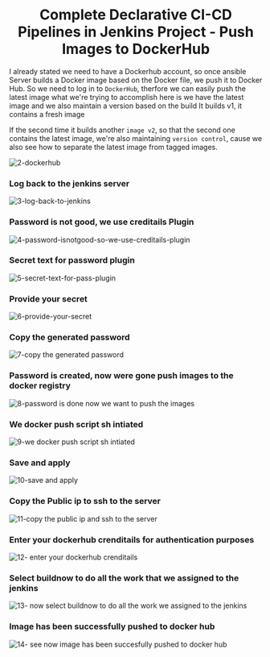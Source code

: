 <div align="center">

# Complete Declarative CI-CD Pipelines in Jenkins Project - Push Images to DockerHub

 
</div>

I already stated we need to have a Dockerhub account, so once ansible Server builds a 
Docker image based on the Docker file, we push it to Docker Hub. So we need to log in to 
`DockerHub`, therfore we can easily push the latest image what we're trying to accomplish 
here is we have the latest image and we also maintain a version based on the build
It builds v1, it contains a fresh image

If the second time it builds another `image v2`, so that the second one contains the latest 
image, we're also maintaining `version control`, cause we also see how to separate the latest image 
from tagged images.

![2-dockerhub](https://user-images.githubusercontent.com/58173938/197372105-10ec86dd-e938-4da4-af91-c3ddf86d83fb.png)

### Log back to the jenkins server

![3-log-back-to-jenkins](https://user-images.githubusercontent.com/58173938/197372116-0342b76e-ed25-4a61-8cac-437cce18fc86.png)

### Password is not good, we use creditails Plugin

![4-password-isnotgood-so-we-use-creditails-plugin](https://user-images.githubusercontent.com/58173938/197372120-c4e7e76c-b1c9-4da3-b6d8-fa74f9befd22.png)

### Secret text for password plugin

![5-secret-text-for-pass-plugin](https://user-images.githubusercontent.com/58173938/197372174-529f8bb4-6a85-4e07-b0b1-97d5678b6ead.png)

### Provide your secret

![6-provide-your-secret](https://user-images.githubusercontent.com/58173938/197372194-4bafd48a-950e-491a-8868-ca2b4aef5f75.png)

### Copy the generated password

![7-copy the generated password](https://user-images.githubusercontent.com/58173938/197372206-824fb63d-b77a-4c6c-b30e-8dfaad9bf725.png)

### Password is created, now were gone push images to the docker registry

![8-password is done now we want to push the images](https://user-images.githubusercontent.com/58173938/197372223-290dd734-183a-4991-b7b9-49f2883c6947.png)

### We docker push script sh intiated

![9-we docker push script sh intiated](https://user-images.githubusercontent.com/58173938/197372266-b18b5d6d-071a-4322-8abb-48d6000cdbab.png)

### Save and apply 

![10-save and apply ](https://user-images.githubusercontent.com/58173938/197372286-a8fa1034-6ba0-4ff3-a67a-811ed07dc277.png)

### Copy the Public ip to ssh to the server

![11-copy the public ip and ssh to the server](https://user-images.githubusercontent.com/58173938/197372300-470c8262-4365-4428-a39c-cb68552a26d3.png)

### Enter your dockerhub crenditails for authentication purposes

![12- enter your dockerhub crenditails](https://user-images.githubusercontent.com/58173938/197372320-6247231c-d9ff-43ba-9d14-34d72e2b41e7.png)

### Select buildnow to do all the work that we assigned to the jenkins

![13- now select buildnow to do all the work we assigned to the jenkins](https://user-images.githubusercontent.com/58173938/197372343-84fe97fa-ad5b-4f6a-94e2-28707e86fbf5.png)

### Image has been successfully pushed to docker hub

![14- see now image has been succesfully pushed to docker hub](https://user-images.githubusercontent.com/58173938/197372427-5a026a10-87fe-42b4-875e-7647169b80e6.png)






